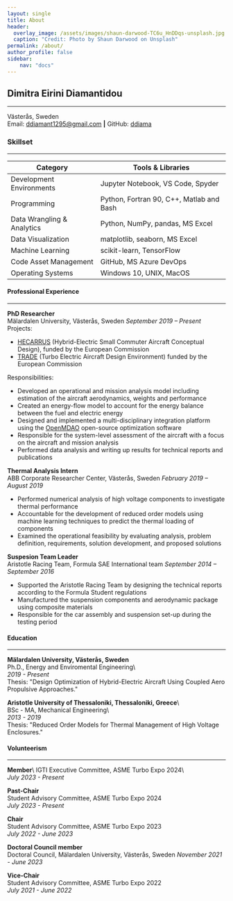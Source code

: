 ```yaml
---
layout: single
title: About
header:
  overlay_image: /assets/images/shaun-darwood-TC6u_HnDDqs-unsplash.jpg
  caption: "Credit: Photo by Shaun Darwood on Unsplash"
permalink: /about/
author_profile: false
sidebar:
    nav: "docs"
---
```


<!-- [Download Resume Here][1]{: .btn .btn--success .btn--large}

[1]: /assets/docs/Dimitra_Diamantidou_CV.pdf -->

## Dimitra Eirini Diamantidou 
---
Västerås, Sweden  
Email: [ddiamant1295@gmail.com](mailto:ddiamant1295@gmail.com) **|** 
GitHub: [ddiama](https://github.com/ddiama)

### Skillset
---

| Category | Tools & Libraries |
| --- | --- |
| Development Environments | Jupyter Notebook, VS Code, Spyder |
| Programming | Python, Fortran 90, C++, Matlab and Bash |
| Data Wrangling & Analytics | Python, NumPy, pandas, MS Excel |
| Data Visualization | matplotlib, seaborn, MS Excel |
| Machine Learning | scikit-learn, TensorFlow |
| Code Asset Management | GitHub, MS Azure DevOps |
| Operating Systems | Windows 10, UNIX, MacOS |
  
#### Professional Experience
---

**PhD Researcher**  
Mälardalen University, Västerås, Sweden
*September 2019 – Present* 
  Projects: 
  * [HECARRUS](https://hecarrus.eu/) (Hybrid-Electric Small Commuter Aircraft Conceptual Design), funded by the European Commission
  * [TRADE](https://www.mdu.se/en/malardalen-university/research/research-projects/trade---turbo-electric-aircraft-design-environment) (Turbo Electric Aircraft Design Environment) funded by the European Commission

  Responsibilities:
  * Developed an operational and mission analysis model including estimation of the aircraft aerodynamics, weights and performance
  * Created an energy-flow model to account for the energy balance between the fuel and electric energy
  * Designed and implemented a multi-disciplinary integration platform using the [OpenMDAO](https://openmdao.org/newdocs/versions/latest/main.html) open-source optimization software
  * Responsible for the system-level assessment of the aircraft with a focus on the aircraft and mission analysis
  * Performed data analysis and writing up results for technical reports and publications

**Thermal Analysis Intern**  
ABB Corporate Researcher Center, Västerås, Sweden
*February 2019 – August 2019*    
  * Performed numerical analysis of high voltage components to investigate thermal performance
  * Accountable for the development of reduced order models using machine learning techniques to predict the thermal loading of components
  * Examined the operational feasibility by evaluating analysis, problem definition, requirements, solution development, and proposed solutions

**Suspesion Team Leader**  
Aristotle Racing Team, Formula SAE International team
*September 2014 – September 2016*  
  * Supported the Aristotle Racing Team by designing the technical reports according to the Formula Student regulations
  * Manufactured the suspension components and aerodynamic package using composite materials
  * Responsible for the car assembly and suspension set-up during the testing period

#### Education
---
**Mälardalen University, Västerås, Sweden**\
Ph.D., Energy and Enviromental Engineering\   
*2019 - Present*\
Thesis: "Design Optimization of Hybrid-Electric Aircraft Using Coupled Aero Propulsive Approaches."

**Aristotle University of Thessaloniki, Thessaloniki, Greece**\  
BSc - MA, Mechanical Engineering\  
*2013 - 2019*\
Thesis: "Reduced Order Models for Thermal Management of High Voltage Enclosures."

#### Volunteerism
---

**Member**\ 
IGTI Executive Committee, ASME Turbo Expo 2024\  
*July 2023 - Present*

**Past-Chair**  
Student Advisory Committee, ASME Turbo Expo 2024  
*July 2023 - Present* 

**Chair**  
Student Advisory Committee, ASME Turbo Expo 2023  
*July 2022 - June 2023* 

**Doctoral Council member**  
Doctoral Council, Mälardalen University, Västerås, Sweden
*November 2021 - June 2023* 

**Vice-Chair**  
Student Advisory Committee, ASME Turbo Expo 2022  
*July 2021 - June 2022* 